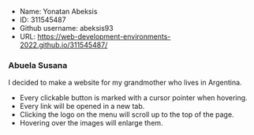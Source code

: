 * Name: Yonatan Abeksis
* ID: 311545487
* Github username: abeksis93
* URL: https://web-development-environments-2022.github.io/311545487/

### Abuela Susana

I decided to make a website for my grandmother who lives in Argentina.

- Every clickable button is marked with a cursor pointer when hovering.
- Every link will be opened in a new tab.
- Clicking the logo on the menu will scroll up to the top of the page.
- Hovering over the images will enlarge them.

